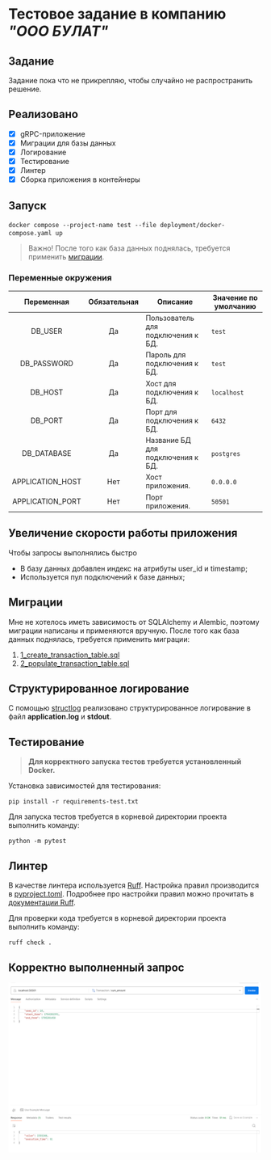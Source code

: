 # Тестовое задание в компанию _"ООО БУЛАТ"_

## Задание

Задание пока что не прикрепляю, чтобы случайно не распространить решение.

## Реализовано

- [x] gRPC-приложение
- [x] Миграции для базы данных
- [x] Логирование
- [x] Тестирование
- [x] Линтер
- [x] Сборка приложения в контейнеры

## Запуск

```shell 
docker compose --project-name test --file deployment/docker-compose.yaml up
```

> Важно! После того как база данных поднялась, требуется применить [миграции](#миграции).

### Переменные окружения

|    Переменная    | Обязательная | Описание                           | Значение по умолчанию |
|:----------------:|:------------:|------------------------------------|-----------------------|
|     DB_USER      |      Да      | Пользователь для подключения к БД. | `test`                |
|   DB_PASSWORD    |      Да      | Пароль для подключения к БД.       | `test`                |
|     DB_HOST      |      Да      | Хост для подключения к БД.         | `localhost`           |
|     DB_PORT      |      Да      | Порт для подключения к БД.         | `6432`                |
|   DB_DATABASE    |      Да      | Название БД для подключения к БД.  | `postgres`            |
| APPLICATION_HOST |     Нет      | Хост приложения.                   | `0.0.0.0`             |
| APPLICATION_PORT |     Нет      | Порт приложения.                   | `50501`               |

## Увеличение скорости работы приложения

Чтобы запросы выполнялись быстро

- В базу данных добавлен индекс на атрибуты user_id и timestamp;
- Используется пул подключений к базе данных;

## Миграции

Мне не хотелось иметь зависимость от SQLAlchemy и Alembic, поэтому миграции написаны и применяются вручную.
После того как база данных поднялась, требуется применить миграции:

1. [1_create_transaction_table.sql](migrations%2Fadd_transaction_table.sql)
2. [2_populate_transaction_table.sql](migrations%2F2_populate_transaction_table.sql)

## Структурированное логирование

С помощью [structlog](https://www.structlog.org/en/stable/) реализовано структурированное логирование в файл
**application.log** и **stdout**.

## Тестирование

> **Для корректного запуска тестов требуется установленный Docker.**

Установка зависимостей для тестирования:

```shell
pip install -r requirements-test.txt
```

Для запуска тестов требуется в корневой директории проекта выполнить команду:

```shell 
python -m pytest
```

## Линтер

В качестве линтера используется [Ruff](https://docs.astral.sh/ruff/).
Настройка правил производится в [pyproject.toml](pyproject.toml).
Подробнее про настройки правил можно прочитать в [документации Ruff](https://docs.astral.sh/ruff/configuration/).

Для проверки кода требуется в корневой директории проекта выполнить команду:

```shell 
ruff check .
```

## Корректно выполненный запрос

![img.png](assets/postman.png)